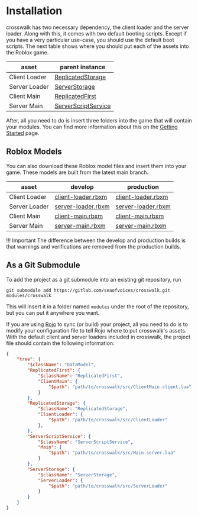 # Installation

crosswalk has two necessary dependency, the client loader and the server loader. Along with this, it comes with two default booting scripts. Except if you have a very particular use-case, you should use the default boot scripts. The next table shows where you should put each of the assets into the Roblox game.

| asset | parent instance |
| -- | -- |
| Client Loader | [ReplicatedStorage](https://developer.roblox.com/en-us/api-reference/class/ReplicatedStorage) |
| Server Loader | [ServerStorage](https://developer.roblox.com/en-us/api-reference/class/ServerStorage) |
| Client Main | [ReplicatedFirst](https://developer.roblox.com/en-us/api-reference/class/ReplicatedFirst) |
| Server Main| [ServerScriptService](https://developer.roblox.com/en-us/api-reference/class/ServerScriptService) |

After, all you need to do is insert three folders into the game that will contain your modules. You can find more information about this on the [Getting Started](GettingStarted.md#project-structure) page.

## Roblox Models

You can also download these Roblox model files and insert them into your game. These models are built from the latest main branch.

| asset | develop | production |
| -- | -- | -- |
| Client Loader | [client-loader.rbxm](../releases/master/debug/client-loader.rbxm) | [client-loader.rbxm](../releases/master/client-loader.rbxm) |
| Server Loader | [server-loader.rbxm](../releases/master/debug/server-loader.rbxm) | [server-loader.rbxm](../releases/master/server-loader.rbxm) |
| Client Main | [client-main.rbxm](../releases/master/debug/client-main.rbxm) | [client-main.rbxm](../releases/master/client-main.rbxm) |
| Server Main| [server-main.rbxm](../releases/master/debug/server-main.rbxm) | [server-main.rbxm](../releases/master/server-main.rbxm) |

!!! Important
    The difference between the develop and production builds is that warnings and verifications are removed from the production builds.

## As a Git Submodule

To add the project as a git submodule into an existing git repository, run

```
git submodule add https://gitlab.com/seaofvoices/crosswalk.git modules/crosswalk
```

This will insert it in a folder named `modules` under the root of the repository, but you can put it anywhere you want.

If you are using [Rojo](https://rojo.space/) to sync (or build) your project, all you need to do is to modify your configuration file to tell Rojo where to put crosswalk's assets. With the default client and server loaders included in crosswalk, the project file should contain the following information:

```json
{
    "tree": {
        "$className": "DataModel",
        "ReplicatedFirst": {
            "$className": "ReplicatedFirst",
            "ClientMain": {
                "$path": "path/to/crosswalk/src/ClientMain.client.lua"
            }
        },
        "ReplicatedStorage": {
            "$className": "ReplicatedStorage",
            "ClientLoader": {
                "$path": "path/to/crosswalk/src/ClientLoader"
            },
        },
        "ServerScriptService": {
            "$className": "ServerScriptService",
            "Main": {
                "$path": "path/to/crosswalk/src/Main.server.lua"
            }
        },
        "ServerStorage": {
            "$className": "ServerStorage",
            "ServerLoader": {
                "$path": "path/to/crosswalk/src/ServerLoader"
            }
        }
    }
}
```
